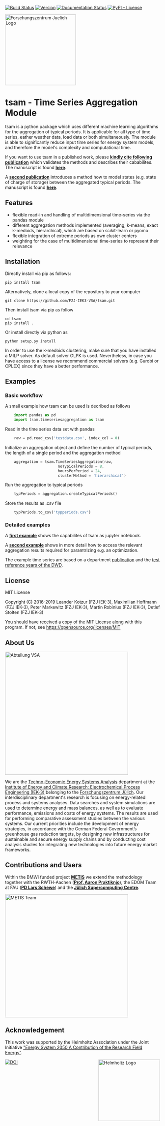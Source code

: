 ﻿[![Build Status](https://travis-ci.com/FZJ-IEK3-VSA/tsam.svg?branch=master)](https://travis-ci.com/FZJ-IEK3-VSA/tsam) [![Version](https://img.shields.io/pypi/v/tsam.svg)](https://pypi.python.org/pypi/tsam) [![Documentation Status](https://readthedocs.org/projects/tsam/badge/?version=latest)](https://tsam.readthedocs.io/en/latest/) [![PyPI - License](https://img.shields.io/pypi/l/tsam)]((https://github.com/FZJ-IEK3-VSA/tsam/blob/master/LICENSE.txt))

<a href="https://www.fz-juelich.de/iek/iek-3/EN/Forschung/_Process-and-System-Analysis/_node.html"><img src="https://www.fz-juelich.de/SharedDocs/Bilder/IBG/IBG-3/DE/Plant-soil-atmosphere%20exchange%20processes/INPLAMINT%20(BONARES)/Bild3.jpg?__blob=poster" alt="Forschungszentrum Juelich Logo" width="230px"></a> 

# tsam - Time Series Aggregation Module
tsam is a python package which uses different machine learning algorithms for the aggregation of typical periods. It is applicable for all type of time series, eather weather data, load data or both simultaneously. The module is able to significantly reduce input time series for energy system models, and therefore the model's complexity and computational time. 


If you want to use tsam in a published work, please [**kindly cite following publication**](https://www.sciencedirect.com/science/article/pii/S0960148117309783) which validates the methods and describes their cababilites. The manuscript is found [**here**](https://arxiv.org/abs/1708.00420). 

A [**second publication**](https://www.sciencedirect.com/science/article/pii/S0306261918300242) introduces a method how to model states (e.g. state of charge of storage) between the aggregated typical periods. The manuscript is found [**here**](https://arxiv.org/abs/1710.07593).

## Features
* flexible read-in and handling of multidimensional time-series via the pandas module
* different aggregation methods implemented (averaging, k-means, exact k-medoids, hierarchical), which are based on scikit-learn or pyomo
* flexible integration of extreme periods as own cluster centers
* weighting for the case of multidimensional time-series to represent their relevance


## Installation
Directly install via pip as follows:

	pip install tsam

Alternatively, clone a local copy of the repository to your computer

	git clone https://github.com/FZJ-IEK3-VSA/tsam.git
	
Then install tsam via pip as follow
	
	cd tsam
	pip install . 
	
Or install directly via python as 

	python setup.py install
	
In order to use the k-medoids clustering, make sure that you have installed a MILP solver. As default solver GLPK is used. Nevertheless, in case you have access to a license we recommend commercial solvers (e.g. Gurobi or CPLEX) since they have a better performance.
	
	
## Examples

### Basic workflow

A small example how tsam can be used is decribed as follows
```python
	import pandas as pd
	import tsam.timeseriesaggregation as tsam
```


Read in the time series data set with pandas
```python
	raw = pd.read_csv('testdata.csv', index_col = 0)
```

Initialize an aggregation object and define the number of typical periods, the length of a single period and the aggregation method
```python
	aggregation = tsam.TimeSeriesAggregation(raw, 
						noTypicalPeriods = 8, 
						hoursPerPeriod = 24, 
						clusterMethod = 'hierarchical')
```

Run the aggregation to typical periods
```python
	typPeriods = aggregation.createTypicalPeriods()
```

Store the results as .csv file
	
```python
	typPeriods.to_csv('typperiods.csv')
```

### Detailed examples

A [**first example**](/examples/aggregation_example.ipynb) shows the capabilites of tsam as jupyter notebook. 

A [**second example**](/examples/aggregation_optiinput.ipynb) shows in more detail how to access the relevant aggregation results required for paramtrizing e.g. an optimization.

The example time series are based on a department [publication](https://www.mdpi.com/1996-1073/10/3/361) and the [test reference years of the DWD](https://www.dwd.de/DE/leistungen/testreferenzjahre/testreferenzjahre.html).

## License

MIT License

Copyright (C) 2016-2019 Leander Kotzur (FZJ IEK-3), Maximilian Hoffmann (FZJ IEK-3), Peter Markewitz (FZJ IEK-3), Martin Robinius (FZJ IEK-3), Detlef Stolten (FZJ IEK-3)

You should have received a copy of the MIT License along with this program.
If not, see https://opensource.org/licenses/MIT

## About Us 
<a href="http://www.fz-juelich.de/iek/iek-3/EN/Forschung/_Process-and-System-Analysis/_node.html"><img src="https://www.fz-juelich.de/SharedDocs/Bilder/IEK/IEK-3/Abteilungen2015/VSA_DepartmentPicture_2019-02-04_459x244_2480x1317.jpg?__blob=normal" width="400px" alt="Abteilung VSA"></a> 

We are the [Techno-Economic Energy Systems Analysis](https://www.fz-juelich.de/iek/iek-3/EN/Forschung/_Process-and-System-Analysis/_node.html) department at the [Institute of Energy and Climate Research: Electrochemical Process Engineering (IEK-3)](https://www.fz-juelich.de/iek/iek-3/EN/Home/home_node.html) belonging to the [Forschungszentrum Jülich](https://www.fz-juelich.de/). Our interdisciplinary department's research is focusing on energy-related process and systems analyses. Data searches and system simulations are used to determine energy and mass balances, as well as to evaluate performance, emissions and costs of energy systems. The results are used for performing comparative assessment studies between the various systems. Our current priorities include the development of energy strategies, in accordance with the German Federal Government’s greenhouse gas reduction targets, by designing new infrastructures for sustainable and secure energy supply chains and by conducting cost analysis studies for integrating new technologies into future energy market frameworks.

## Contributions and Users

Within the BMWi funded project [**METIS**](http://www.metis-platform.net/) we extend the methodology together with the RWTH-Aachen ([**Prof. Aaron Praktiknjo**](https://www.wiwi.rwth-aachen.de/cms/Wirtschaftswissenschaften/Die-Fakultaet/Institute-und-Lehrstuehle/Professoren/~jgfr/Praktiknjo-Aaron/?allou=1&lidx=1)), the EDOM Team at FAU ([**PD Lars Schewe**](https://www.mso.math.fau.de/de/edom/team/schewe-lars/dr-lars-schewe/)) and the [**Jülich Supercomputing Centre**](https://www.fz-juelich.de/ias/jsc/DE/Home/home_node.html).

<a href="http://www.metis-platform.net/"><img src="http://www.metis-platform.net/metis-platform/DE/_Documents/Pictures/projectTeamAtKickOffMeeting_640x338.jpg?__blob=normal" alt="METIS Team" width="400px" style="float:center"></a> 


## Acknowledgement

This work was supported by the Helmholtz Association under the Joint Initiative ["Energy System 2050   A Contribution of the Research Field Energy"](https://www.helmholtz.de/en/research/energy/energy_system_2050/).

<a href="https://www.helmholtz.de/en/"><img src="https://www.helmholtz.de/fileadmin/user_upload/05_aktuelles/Marke_Design/logos/HG_LOGO_S_ENG_RGB.jpg" alt="Helmholtz Logo" width="200px" style="float:right"></a>


[![DOI](https://zenodo.org/badge/DOI/10.5281/zenodo.597956.svg)](https://doi.org/10.5281/zenodo.597956)

